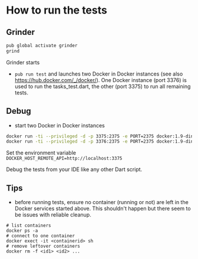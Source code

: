 # How to run the tests

## Grinder 

```bash
pub global activate grinder
grind
```

Grinder starts 

- `pub run test` and launches two Docker in Docker instances (see also 
https://hub.docker.com/_/docker/).
One Docker instance (port 3376) is used to run the tasks_test.dart, the other 
(port 3375) to run all remaining tests.
  

## Debug

- start two Docker in Docker instances
```bash
docker run -ti --privileged -d -p 3375:2375 -e PORT=2375 docker:1.9-dind 
docker run -ti --privileged -d -p 3376:2375 -e PORT=2375 docker:1.9-dind 
```              

Set the environment variable
`DOCKER_HOST_REMOTE_API=http://localhost:3375`

Debug the tests from your IDE like any other Dart script.

## Tips

- before running tests, ensure no container (running or not) are left in the
Docker services started above. This shouldn't happen but there seem to be 
issues with reliable cleanup.

```
# list containers
docker ps -a
# connect to one container 
docker exect -it <containerid> sh
# remove leftover containers
docker rm -f <id1> <id2> ...
``` 
